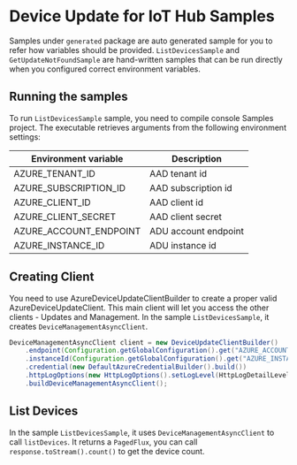 # Device Update for IoT Hub Samples

Samples under `generated` package are auto generated sample for you to refer how variables should be provided. 
`ListDevicesSample` and `GetUpdateNotFoundSample` are hand-written samples that can be run directly when you configured correct environment variables.

## Running the samples

To run `ListDevicesSample` sample, you need to compile console Samples project. The executable retrieves arguments from the following
environment settings:

| Environment variable   | Description          |
| ---------------------- | -------------------- |
| AZURE_TENANT_ID        | AAD tenant id        |
| AZURE_SUBSCRIPTION_ID  | AAD subscription id  |
| AZURE_CLIENT_ID        | AAD client id        |
| AZURE_CLIENT_SECRET    | AAD client secret    |
| AZURE_ACCOUNT_ENDPOINT | ADU account endpoint |
| AZURE_INSTANCE_ID      | ADU instance id      |


## Creating Client

You need to use AzureDeviceUpdateClientBuilder to create a proper valid AzureDeviceUpdateClient. This main client will
let you access the other clients - Updates and Management. In the sample `ListDevicesSample`, it creates `DeviceManagementAsyncClient`.

```java com.azure.iot.deviceupdate.DeviceManagementAsyncClient.instantiate
DeviceManagementAsyncClient client = new DeviceUpdateClientBuilder()
    .endpoint(Configuration.getGlobalConfiguration().get("AZURE_ACCOUNT_ENDPOINT"))
    .instanceId(Configuration.getGlobalConfiguration().get("AZURE_INSTANCE_ID"))
    .credential(new DefaultAzureCredentialBuilder().build())
    .httpLogOptions(new HttpLogOptions().setLogLevel(HttpLogDetailLevel.BODY_AND_HEADERS))
    .buildDeviceManagementAsyncClient();
```

## List Devices

In the sample `ListDevicesSample`, it uses `DeviceManagementAsyncClient` to call `listDevices`. 
It returns a `PagedFlux`, you can call `response.toStream().count()` to get the device count.

